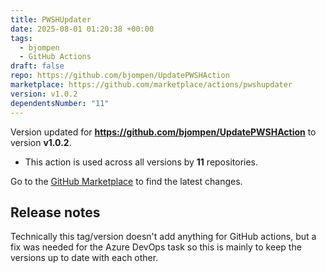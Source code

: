 ```yaml
---
title: PWSHUpdater
date: 2025-08-01 01:20:38 +00:00
tags:
  - bjompen
  - GitHub Actions
draft: false
repo: https://github.com/bjompen/UpdatePWSHAction
marketplace: https://github.com/marketplace/actions/pwshupdater
version: v1.0.2
dependentsNumber: "11"
---
```



Version updated for **https://github.com/bjompen/UpdatePWSHAction** to version **v1.0.2**.
- This action is used across all versions by **11** repositories.

Go to the [GitHub Marketplace](https://github.com/marketplace/actions/pwshupdater) to find the latest changes.

## Release notes

Technically this tag/version doesn't add anything for GitHub actions, but a fix was needed for the Azure DevOps task so this is mainly to keep the versions up to date with each other.
